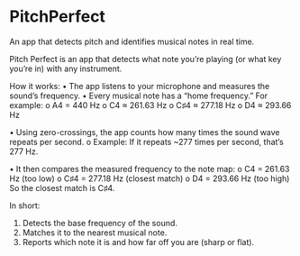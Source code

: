 # PitchPerfect
An app that detects pitch and identifies musical notes in real time.

Pitch Perfect is an app that detects what note you’re playing (or what key you’re in) with any instrument.

How it works:
•	The app listens to your microphone and measures the sound’s frequency.
•	Every musical note has a “home frequency.” For example:
o	A4 = 440 Hz
o	C4 ≈ 261.63 Hz
o	C♯4 ≈ 277.18 Hz
o	D4 ≈ 293.66 Hz

•	Using zero-crossings, the app counts how many times the sound wave repeats per second.
o	Example: If it repeats ~277 times per second, that’s 277 Hz.

•	It then compares the measured frequency to the note map:
o	C4 = 261.63 Hz (too low)
o	C♯4 = 277.18 Hz (closest match)
o	D4 = 293.66 Hz (too high)
So the closest match is C♯4.

In short:
1.	Detects the base frequency of the sound.
2.	Matches it to the nearest musical note.
3.	Reports which note it is and how far off you are (sharp or flat).
